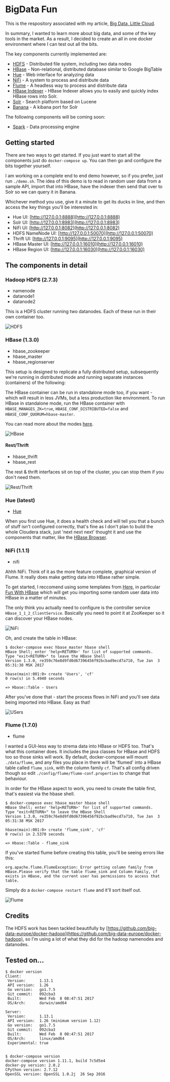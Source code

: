 # BigData Fun
This is the respository associated with my article, [Big Data, Little Cloud](https://karlstoney.com/2017/02/11/really-bigdata-really-small-cloud/).

In summary, I wanted to learn more about big data, and some of the key tools in the market.  As a result, I decided to create an all in one docker environment where I can test out all the bits.

The key components currently implemented are:

- [HDFS](http://hortonworks.com/apache/hdfs) - Distributed file system, including two data nodes
- [HBase](http://hortonworks.com/apache/hbase) - Non-relational, distributed database similar to Google BigTable
- [Hue](http://gethue.com) - Web interface for analyzing data
- [NiFi](https://nifi.apache.org) - A system to process and distribute data
- [Flume](https://flume.apache.org/) - A headless way to process and distribute data
- [HBase Indexer](http://ngdata.github.io/hbase-indexer/) - HBase Indexer allows you to easily and quickly index HBase rows into Solr. 
- [Solr](http://lucene.apache.org/solr/) - Search platform based on Lucene
- [Banana](https://github.com/lucidworks/banana) - A kibana port for Solr

The following components will be coming soon:

- [Spark](http://spark.apache.org/) - Data processing engine

## Getting started
There are two ways to get started.  If you just want to start all the components just do `docker-compose up`.  You can then go and configure the bits together yourself.

I am working on a complete end to end demo however, so if you prefer, just run `./demo.sh`.  The idea of this demo is to read in random user data from a sample API, import that into HBase, have the indexer then send that over to Solr so we can query it in Banana.

Whichever method you use, give it a minute to get its ducks in line, and then access the key things you'll be interested in:

- Hue UI: [http://127.0.0.1:8888](http://127.0.0.1:8888)
- Solr UI: [http://127.0.0.1:8983](http://127.0.0.1:8983)
- NiFi UI: [http://127.0.0.1:8082](http://127.0.0.1:8082)
- HDFS NameNode UI: [http://127.0.0.1:50070](http://127.0.0.1:50070)
- Thrift UI: [http://127.0.0.1:9095](http://127.0.0.1:9095)
- HBase Master UI: [http://127.0.0.1:16010](http://127.0.0.1:16010)
- HBase Region UI: [http://127.0.0.1:16030](http://127.0.0.1:16030)

## The components in detail

### Hadoop HDFS (2.7.3)

 - namenode
 - datanode1
 - datanode2

This is a HDFS cluster running two datanodes.  Each of these run in their own container too.

![HDFS](images/HDFS.png)

### HBase (1.3.0)

 - hbase_zookeeper
 - hbase_master
 - hbase_regionserver

This setup is designed to replicate a fully distributed setup, subsequently we're running in distributed mode and running separate instances (containers) of the following:

The HBase container can be run in standalone mode too, if you want - which will result in less JVMs, but a less production like environment.  To run HBase in standalone mode, run the HBase container with `HBASE_MANAGES_ZK=true`, `HBASE_CONF_DISTRIBUTED=false` and `HBASE_CONF_QUORUM=hbase-master`.

You can read more about the modes [here](http://hbase.apache.org/0.94/book/standalone_dist.html).

![HBase](images/HBase.png)

#### Rest/Thrift

 - hbase_thrift
 - hbase_rest

The rest & thrift interfaces sit on top of the cluster, you can stop them if you don't need them.

![Rest/Thrift](images/rest.png)

### Hue (latest)
 
 - [Hue](https://github.com/cloudera/hue) 

When you first use Hue, it does a health check and will tell you that a bunch of stuff isn't configured correctly, that's fine as I don't plan to build the whole Cloudera stack, just 'next next next' thought it and use the components that matter, like the [HBase Browser](http://127.0.0.1:8888/hbase/#hbase).

### NiFi (1.1.1)

 - nifi

Ahhh NiFi.  Think of it as the more feature complete, graphical version of Flume.  It really does make getting data into HBase rather simple.

To get started, I reccomend using some templates from [Here](https://github.com/hortonworks-gallery/nifi-templates/tree/master/templates), in particular [Fun With HBase](https://raw.githubusercontent.com/hortonworks-gallery/nifi-templates/master/templates/Fun_with_HBase.xml) which will get you importing some random user data into HBase in a matter of minutes.

The only think you actually need to configure is the controller service `HBase_1_1_2_ClientService`.  Basically you need to point it at ZooKeeper so it can discover your HBase nodes.

![NiFi](images/nifi.png)

Oh, and create the table in HBase:

```
$ docker-compose exec hbase_master hbase shell
HBase Shell; enter 'help<RETURN>' for list of supported commands.
Type "exit<RETURN>" to leave the HBase Shell
Version 1.3.0, re359c76e8d9fd0d67396456f92bcbad9ecd7a710, Tue Jan  3 05:31:38 MSK 2017

hbase(main):001:0> create 'Users', 'cf'
0 row(s) in 5.4940 seconds

=> Hbase::Table - Users
```

After you've done that - start the process flows in NiFi and you'll see data being imported into HBase.  Easy as that!

![USers](images/users.png)

### Flume (1.7.0)
  
 - flume

I wanted a GUI-less way to strema data into HBase or HDFS too.  That's what this container does.  It includes the java classes for HBase and HDFS too so those sinks will work.  By default, docker-compose will mount `./data/flume`, and any files you place in there will be 'flumed' into a HBase table called `flume_sink`, with the column family `cf`.  That's all config driven though so edit `./config/flume/flume-conf.properties` to change that behaviour.  
  
In order for the HBase aspect to work, you need to create the table first, that's easiest via the hbase shell.

```
$ docker-compose exec hbase_master hbase shell
HBase Shell; enter 'help<RETURN>' for list of supported commands.
Type "exit<RETURN>" to leave the HBase Shell
Version 1.3.0, re359c76e8d9fd0d67396456f92bcbad9ecd7a710, Tue Jan  3 05:31:38 MSK 2017

hbase(main):001:0> create 'flume_sink', 'cf'
0 row(s) in 2.5370 seconds

=> Hbase::Table - flume_sink
```

If you've started flume before creating this table, you'll be seeing errors like this:
```
org.apache.flume.FlumeException: Error getting column family from HBase.Please verify that the table flume_sink and Column Family, cf exists in HBase, and the current user has permissions to access that table.
```

Simply do a `docker-compose restart flume` and it'll sort itself out.

![Flume](images/flume.png)

## Credits
The HDFS work has been tackled beautifully by [https://github.com/big-data-europe/docker-hadoop](https://github.com/big-data-europe/docker-hadoop), so I'm using a lot of what they did for the hadoop namenodes and datanodes.

## Tested on...
```
$ docker version
Client:
 Version:      1.13.1
 API version:  1.26
 Go version:   go1.7.5
 Git commit:   092cba3
 Built:        Wed Feb  8 08:47:51 2017
 OS/Arch:      darwin/amd64

Server:
 Version:      1.13.1
 API version:  1.26 (minimum version 1.12)
 Go version:   go1.7.5
 Git commit:   092cba3
 Built:        Wed Feb  8 08:47:51 2017
 OS/Arch:      linux/amd64
 Experimental: true


$ docker-compose version
docker-compose version 1.11.1, build 7c5d5e4
docker-py version: 2.0.2
CPython version: 2.7.12
OpenSSL version: OpenSSL 1.0.2j  26 Sep 2016

```
